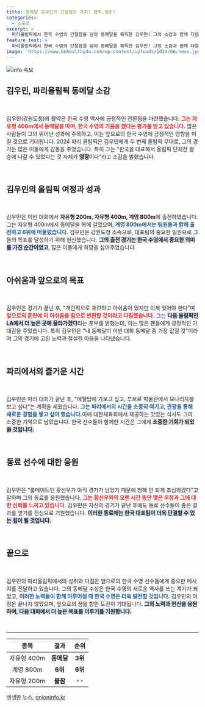 ```yaml
---
title: 동메달 김우민의 간절함과 가치! 클릭 필수!
categories:
  - 스포츠
excerpt: >
  파리올림픽에서 한국 수영의 간절함을 담아 동메달을 획득한 김우민! 그의 소감과 함께 다음 목표를 향한 열망이 담긴 이야기를 전합니다. 파리에서의 아쉬움과 한국 수영의 새로운 전환점을 놓치지 마세요!
feature_text: >
  파리올림픽에서 한국 수영의 간절함을 담아 동메달을 획득한 김우민! 그의 소감과 함께 다음 목표를 향한 열망이 담긴 이야기를 전합니다. 파리에서의 아쉬움과 한국 수영의 새로운 전환점을 놓치지 마세요!
image: 'https://www.behealthy4u.com/wp-content/uploads/2024/06/news.jpg'
---
```


<p><img src="https://www.behealthy4u.com/wp-content/uploads/2024/06/news.jpg" alt="info 속보" /></p>

<h2 data-ke-size="size26">김우민, 파리올림픽 동메달 소감</h2>

<p data-ke-size="size16">&nbsp;</p>

<p>김우민(강원도청)의 활약은 한국 수영 역사에 긍정적인 전환점을 마련했습니다. <b><span style="color: #ee2323;">그는 자유형 400m에서 동메달을 따며, 한국 수영의 가뭄을 깼다는 평가를 받고 있습니다.</span></b> 많은 사람들이 그의 뛰어난 성과에 주목하고, 이는 앞으로의 한국 수영에 긍정적인 영향을 미칠 것으로 기대됩니다. 2024 파리 올림픽은 김우민에게 두 번째 올림픽 무대로, 그의 경기는 많은 이들에게 감동을 주었습니다. 특히 그는 "한국을 대표해서 올림픽 단체전 결승에 나갈 수 있었다는 것 자체가 <b><span style="background-color: #21538527;">영광</span></b>이다"라고 소감을 밝혔습니다.</p>

<p data-ke-size="size16">&nbsp;</p>

<h2 data-ke-size="size26">김우민의 올림픽 여정과 성과</h2>

<p data-ke-size="size16">&nbsp;</p>

<p>김우민은 이번 대회에서 <strong>자유형 200m, 자유형 400m, 계영 800m</strong>에 출전하였습니다. 그는 자유형 400m에서 동메달을 목에 걸었으며,<b><span style="color: #1a5490;"> 계영 800m에서는 팀원들과 함께 출전하고 6위에 머물렀습니다.</span></b> 김우민은 강원도청 소속으로, 대표팀의 중요한 일원으로 그들의 목표를 달성하기 위해 헌신했습니다. <b><span style="background-color: #21538527;">그의 출전 경기는 한국 수영에서 중요한 의미를 가진 순간이었고</span></b>, 많은 이들에게 희망을 심어주었습니다.</p>

<p data-ke-size="size16">&nbsp;</p>

<h2 data-ke-size="size26">아쉬움과 앞으로의 목표</h2>

<p data-ke-size="size16">&nbsp;</p>

<p>김우민은 경기가 끝난 후, "개인적으로 후련하고 아쉬움이 있지만 이제 잊어야 한다"며 <b><span style="color: #ee2323;">앞으로의 훈련에 이 아쉬움을 힘으로 변환할 것이라고 다짐했습니다.</span></b> 그는 <b><span style="background-color: #21538527;">다음 올림픽인 LA에서 더 높은 곳에 올라가겠다</span></b>라는 포부를 밝혔는데, 이는 많은 팬들에게 긍정적인 기대감을 주었습니다. 특히 김우민은 "내 동메달이 이번 대회 동메달 중 가장 값질 것"이라며 그의 경기에 고된 노력과 절실한 마음을 나타냈습니다.</p>

<p data-ke-size="size16">&nbsp;</p>

<h2 data-ke-size="size26">파리에서의 즐거운 시간</h2>

<p data-ke-size="size16">&nbsp;</p>

<p>김우민은 파리 대회가 끝난 후, "에펠탑에 가보고 싶고, 루브르 박물관에서 모나리자를 보고 싶다"는 계획을 세웠습니다. <b><span style="color: #1a5490;">그는 파리에서의 시간을 소중히 여기고, 관광을 통해 새로운 경험을 쌓고 싶어 했습니다.</span></b>이에 대한체육회에서 제공하는 맛있는 식사도 그의 소중한 기억으로 남았습니다. 한국 선수들이 함께한 시간은 그에게 <b><span style="background-color: #21538527;">소중한 기회가 되었을 것입니다.</span></b> </p>

<p data-ke-size="size16">&nbsp;</p>

<h2 data-ke-size="size26">동료 선수에 대한 응원</h2>

<p data-ke-size="size16">&nbsp;</p>

<p>김우민은 "룸메이트인 황선우가 아직 경기가 남았기 때문에 방해 안 되게 조심하겠다"고 말하며 그의 동료를 응원했습니다. <b><span style="color: #ee2323;">그는 황선우와의 오랜 시간 동안 맺은 우정과 그에 대한 신뢰를 느끼고 있습니다.</span></b> 김우민은 자신의 경기가 끝난 후에도 동료 선수들이 좋은 결과를 얻기를 진심으로 기원했습니다. <b><span style="background-color: #21538527;">이러한 동료애는 한국 대표팀이 더욱 단결할 수 있는 힘이 될 것입니다.</span></b></p>

<p data-ke-size="size16">&nbsp;</p>

<h2 data-ke-size="size26">끝으로</h2>

<p data-ke-size="size16">&nbsp;</p>

<p>김우민의 파리올림픽에서의 성취와 다짐은 앞으로의 한국 수영 선수들에게 중요한 메시지를 전달하고 있습니다. 그의 동메달 수상은 한국 수영의 새로운 역사를 쓰는 계기가 되었고, <b><span style="color: #1a5490;">이러한 노력들이 함께 이루어질 때 한국 수영은 더욱 발전할 것입니다.</span></b> 김우민의 여정은 끝나지 않았으며, 앞으로의 꿈을 향한 도전이 기대됩니다. <b><span style="background-color: #21538527;">그의 노력과 헌신을 응원하며, 다음 대회에서 더 높은 목표를 이루기를 기원합니다.</span></b> </p>

<p data-ke-size="size16">&nbsp;</p> 

<hr size="1" /> 

<table style="width: 100%; border-collapse: collapse;">
  <thead>
    <tr>
      <th style="text-align: center; height: 35px;"><b>종목</b></th>
      <th style="text-align: center; height: 35px;"><b>결과</b></th>
      <th style="text-align: center; height: 35px;"><b>순위</b></th>
    </tr>
  </thead>
  <tbody>
    <tr>
      <td style="text-align: center; height: 17px;">자유형 400m</td>
      <td style="text-align: center; height: 17px;"><b>동메달</b></td>
      <td style="text-align: center; height: 17px;"><b>3위</b></td>
    </tr>
    <tr>
      <td style="text-align: center; height: 17px;">계영 800m</td>
      <td style="text-align: center; height: 17px;"><b>6위</b></td>
      <td style="text-align: center; height: 17px;"><b>6위</b></td>
    </tr>
    <tr>
      <td style="text-align: center; height: 17px;">자유형 200m</td>
      <td style="text-align: center; height: 17px;"><b>불참</b></td>
      <td style="text-align: center; height: 17px;"><b>--</b></td>
    </tr>
  </tbody>
</table> 
생생한 뉴스, <a href="https://onioninfo.kr" rel="dofollow">onioninfo.kr</a>


